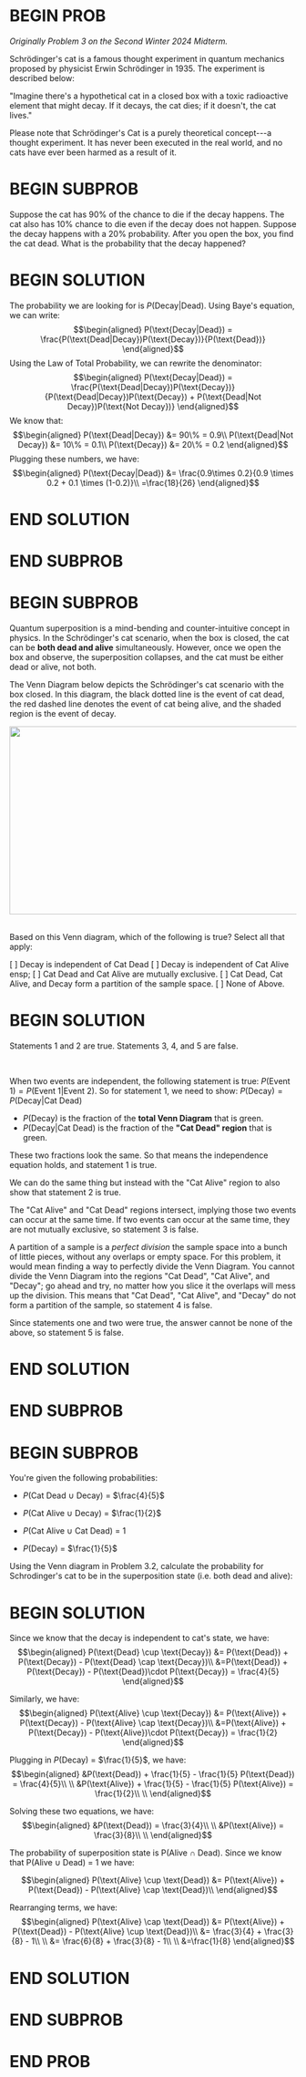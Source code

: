 # BEGIN PROB

<i>Originally Problem 3 on the Second Winter 2024 Midterm.</i>

Schrödinger's cat is a famous thought experiment in
quantum mechanics proposed by physicist Erwin Schrödinger in 1935. The
experiment is described below:

"Imagine there's a hypothetical cat in a closed box with a toxic
radioactive element that might decay. If it decays, the cat dies; if
it doesn't, the cat lives."

Please note that Schrödinger's Cat is a purely theoretical concept---a
thought experiment. It has never been executed in the real world, and no
cats have ever been harmed as a result of it.

# BEGIN SUBPROB

Suppose the cat has 90% of the chance to die if the decay
happens. The cat also has 10% chance to die even if the decay does not
happen. Suppose the decay happens with a 20% probability. After you open
the box, you find the cat dead. What is the probability that the decay
happened?

# BEGIN SOLUTION

The probability we are looking for is $P(\text{Decay|Dead})$. Using Baye's
equation, we can write: $$\begin{aligned}
P(\text{Decay|Dead}) = \frac{P(\text{Dead|Decay})P(\text{Decay})}{P(\text{Dead})}
\end{aligned}$$ Using the Law of Total Probability, we can rewrite the
denominator: $$\begin{aligned}
P(\text{Decay|Dead}) = \frac{P(\text{Dead|Decay})P(\text{Decay})}{P(\text{Dead|Decay})P(\text{Decay}) + P(\text{Dead|Not Decay})P(\text{Not Decay})}
\end{aligned}$$ We know that: $$\begin{aligned}
    P(\text{Dead|Decay}) &= 90\% = 0.9\\
    P(\text{Dead|Not Decay}) &= 10\% = 0.1\\
    P(\text{Decay}) &= 20\% = 0.2
\end{aligned}$$ Plugging these numbers, we have: $$\begin{aligned}
P(\text{Decay|Dead}) &= \frac{0.9\times 0.2}{0.9 \times 0.2 + 0.1 \times (1-0.2)}\\
=\frac{18}{26}
\end{aligned}$$

# END SOLUTION

# END SUBPROB 

# BEGIN SUBPROB

Quantum superposition is a mind-bending and
counter-intuitive concept in physics. In the Schrödinger's cat scenario, when the box is closed, the cat can be **both dead and alive** simultaneously. However, once we open the box and observe, the superposition collapses, and the cat must be either dead or alive, not both. 

The Venn Diagram below depicts the Schrödinger's cat scenario
with the box closed. In this diagram, the black dotted line is the event of cat dead, the red dashed line denotes the event of cat being alive, and the shaded region is the event of decay.

<center><img src="../assets/images/wi24-midterm2/venn_diag.png" width="630" height="330"></center>

<br>

Based on this Venn diagram, which of the following is true? Select all
that apply:

[ ] Decay is independent of Cat Dead
[ ] Decay is independent of Cat Alive
ensp;
[ ] Cat Dead and Cat Alive are mutually exclusive.
[ ] Cat Dead, Cat Alive, and Decay form a partition of the sample
space.
[ ] None of Above.

# BEGIN SOLUTION
Statements 1 and 2 are true. Statements 3, 4, and 5 are false.

<br>

When two events are independent, the following statement is true:
$P(\text{Event 1}) = P(\text{Event 1} | \text{Event 2})$. So for statement 1, we need to show: $P(\text{Decay}) = P(\text{Decay} | \text{Cat Dead})$

- $P(\text{Decay})$ is the fraction of the **total Venn Diagram** that is green.
- $P(\text{Decay}|\text{Cat Dead})$ is the fraction of the **"Cat Dead" region** that is green.

These two fractions look the same. So that means the independence equation holds, and statement 1 is true.

We can do the same thing but instead with the "Cat Alive" region to also show that statement 2 is true.

The "Cat Alive" and "Cat Dead" regions intersect, implying those two events can occur at the same time. If two events can occur at the same time, they are not mutually exclusive, so statement 3 is false.

A partition of a sample is a _perfect division_ the sample space into a bunch of little pieces, without any overlaps or empty space. For this problem, it would mean finding a way to perfectly divide the Venn Diagram. You cannot divide the Venn Diagram into the regions "Cat Dead", "Cat Alive", and "Decay"; go ahead and try, no matter how you slice it the overlaps will mess up the division. This means that "Cat Dead", "Cat Alive", and "Decay" do not form a partition of the sample, so statement 4 is false.

Since statements one and two were true, the answer cannot be none of the above, so statement 5 is false.

# END SOLUTION

# END SUBPROB

# BEGIN SUBPROB

You're given the following probabilities:

-   $P$(Cat Dead $\cup$ Decay) = $\frac{4}{5}$

-   $P$(Cat Alive $\cup$ Decay) = $\frac{1}{2}$

-   $P$(Cat Alive $\cup$ Cat Dead) = 1

-   $P$(Decay) = $\frac{1}{5}$

Using the Venn diagram in Problem 3.2, calculate the probability for
Schrodinger's cat to be in the superposition state (i.e. both dead and
alive):

# BEGIN SOLUTION

Since we know that the decay is independent to cat's state, we have:
$$\begin{aligned}
    P(\text{Dead} \cup \text{Decay}) &= P(\text{Dead}) + P(\text{Decay}) - P(\text{Dead} \cap \text{Decay})\\
    &=P(\text{Dead}) + P(\text{Decay}) - P(\text{Dead})\cdot P(\text{Decay}) = \frac{4}{5}
\end{aligned}$$ 

Similarly, we have: 
$$\begin{aligned}
    P(\text{Alive} \cup \text{Decay}) &= P(\text{Alive}) + P(\text{Decay}) - P(\text{Alive} \cap \text{Decay})\\
    &=P(\text{Alive}) + P(\text{Decay}) - P(\text{Alive})\cdot P(\text{Decay}) = \frac{1}{2}
\end{aligned}$$ 

Plugging in $P(\text{Decay})$ = $\frac{1}{5}$, we have:
$$\begin{aligned}
    &P(\text{Dead}) + \frac{1}{5} - \frac{1}{5} P(\text{Dead}) = \frac{4}{5}\\
    \\
    &P(\text{Alive}) + \frac{1}{5} - \frac{1}{5} P(\text{Alive}) = \frac{1}{2}\\
    \\
\end{aligned}$$ 

Solving these two equations, we have: 
$$\begin{aligned}
    &P(\text{Dead}) = \frac{3}{4}\\
    \\
    &P(\text{Alive}) = \frac{3}{8}\\
    \\
\end{aligned}$$ 

The probability of superposition state is P(Alive $\cap$ Dead). Since we know that P(Alive $\cup$ Dead) = 1 we have:

$$\begin{aligned}
    P(\text{Alive} \cup \text{Dead}) &= P(\text{Alive}) + P(\text{Dead}) - P(\text{Alive} \cap \text{Dead})\\
\end{aligned}$$ 

Rearranging terms, we have: 
$$\begin{aligned}
    P(\text{Alive} \cap \text{Dead}) &= P(\text{Alive}) + P(\text{Dead}) - P(\text{Alive} \cup \text{Dead})\\
    &= \frac{3}{4} + \frac{3}{8} - 1\\
    \\
    &= \frac{6}{8} + \frac{3}{8} - 1\\
    \\
    &=\frac{1}{8}
\end{aligned}$$

# END SOLUTION

# END SUBPROB

# END PROB
